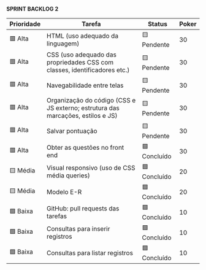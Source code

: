 **SPRINT BACKLOG 2**

| Prioridade        | Tarefa                                                                                                  | Status          | Poker |
|-------------------|---------------------------------------------------------------------------------------------------------|------------------|--------|
| 🟥 Alta           | HTML (uso adequado da linguagem)                                                                       | 🟨 Pendente     | 30      |
| 🟥 Alta           | CSS (uso adequado das propriedades CSS com classes, identificadores etc.)                              | 🟨 Pendente     | 30      |
| 🟥 Alta           | Navegabilidade entre telas                                                                             | 🟨 Pendente     | 30      |
| 🟥 Alta           | Organização do código (CSS e JS externo; estrutura das marcações, estilos e JS)                        | 🟨 Pendente     | 30      |
| 🟥 Alta           | Salvar pontuação                                                                                       | 🟨 Pendente     | 30      |
| 🟥 Alta           | Obter as questões no front end                                                                         | 🟩 Concluído    | 30      |
| 🟨 Média          | Visual responsivo (uso de CSS média queries)                                                           | 🟩 Concluído    | 20      |
| 🟨 Média          | Modelo E-R                                                                                             | 🟩 Concluído    | 20      |
| 🟩 Baixa          | GitHub: pull requests das tarefas                                                                      | 🟩 Concluído    | 10      |
| 🟩 Baixa          | Consultas para inserir registros                                                                       | 🟩 Concluído    | 10      |
| 🟩 Baixa          | Consultas para listar registros                                                                        | 🟩 Concluído    | 10      |
